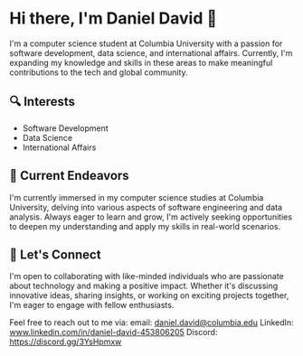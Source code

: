 # Hi there, I'm Daniel David 👋

I'm a computer science student at Columbia University with a passion for software development, data science, and international affairs. Currently, I'm expanding my knowledge and skills in these areas to make meaningful contributions to the tech and global community.

## 🔍 Interests   

- Software Development
- Data Science
- International Affairs

## 🌱 Current Endeavors   

I'm currently immersed in my computer science studies at Columbia University, delving into various aspects of software engineering and data analysis. Always eager to learn and grow, I'm actively seeking opportunities to deepen my understanding and apply my skills in real-world scenarios.

## 💬 Let's Connect

I'm open to collaborating with like-minded individuals who are passionate about technology and making a positive impact. Whether it's discussing innovative ideas, sharing insights, or working on exciting projects together, I'm eager to engage with fellow enthusiasts.

Feel free to reach out to me via:
email: daniel.david@columbia.edu
LinkedIn: www.linkedin.com/in/daniel-david-453806205
Discord: https://discord.gg/3YsHpmxw
